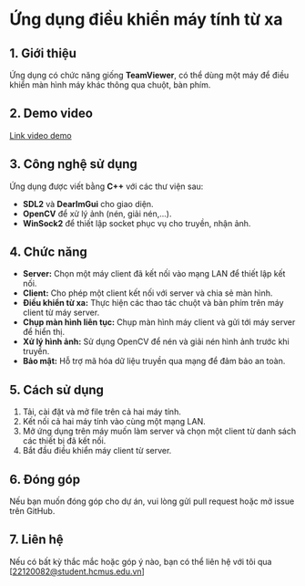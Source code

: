 # Ứng dụng điều khiển máy tính từ xa

## 1. Giới thiệu
Ứng dụng có chức năng giống **TeamViewer**, có thể dùng một máy để điều khiển màn hình máy khác thông qua chuột, bàn phím.

## 2. Demo video
[Link video demo](https://youtu.be/g3SVFKiqwxk)

## 3. Công nghệ sử dụng
Ứng dụng được viết bằng **C++** với các thư viện sau:
- **SDL2** và **DearImGui** cho giao diện.
- **OpenCV** để xử lý ảnh (nén, giải nén,...).
- **WinSock2** để thiết lập socket phục vụ cho truyền, nhận ảnh.

## 4. Chức năng
- **Server:** Chọn một máy client đã kết nối vào mạng LAN để thiết lập kết nối.
- **Client:** Cho phép một client kết nối với server và chia sẻ màn hình.
- **Điều khiển từ xa:** Thực hiện các thao tác chuột và bàn phím trên máy client từ máy server.
- **Chụp màn hình liên tục:** Chụp màn hình máy client và gửi tới máy server để hiển thị.
- **Xử lý hình ảnh:** Sử dụng OpenCV để nén và giải nén hình ảnh trước khi truyền.
- **Bảo mật:** Hỗ trợ mã hóa dữ liệu truyền qua mạng để đảm bảo an toàn.

## 5. Cách sử dụng
1. Tải, cài đặt và mở file trên cả hai máy tính.
2. Kết nối cả hai máy tính vào cùng một mạng LAN.
3. Mở ứng dụng trên máy muốn làm server và chọn một client từ danh sách các thiết bị đã kết nối.
4. Bắt đầu điều khiển máy client từ server.

## 6. Đóng góp
Nếu bạn muốn đóng góp cho dự án, vui lòng gửi pull request hoặc mở issue trên GitHub.

## 7. Liên hệ
Nếu có bất kỳ thắc mắc hoặc góp ý nào, bạn có thể liên hệ với tôi qua [22120082@student.hcmus.edu.vn]
